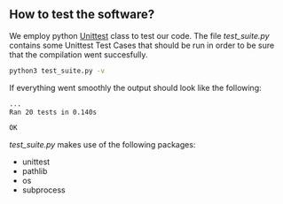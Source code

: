 ## How to test the software?

We employ python [Unittest](https://docs.python.org/3/library/unittest.html) class to test our code. 
The file *test_suite.py* contains some Unittest Test Cases that should be run in order to be sure that the compilation went succesfully.

```bash
python3 test_suite.py -v
```

If everything went smoothly the output should look like the following:

```bash
...
Ran 20 tests in 0.140s

OK
```

*test_suite.py* makes use of the following packages:
* unittest
* pathlib
* os
* subprocess
